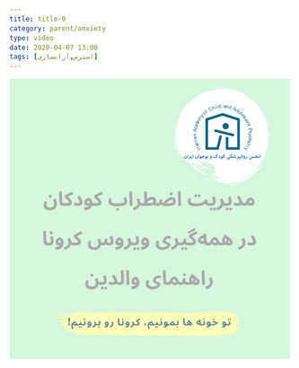 ```yaml
---
title: title-0
category: parent/anxiety
type: video
date: 2020-04-07 13:00
tags: [استرس,آرامسازی]
---
```


[![](../../static/images/stress-management-parent-guide-cover.png)](../../static/videos/stress-management-parent-guide.mp4)